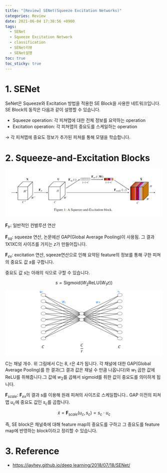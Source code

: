 ```yaml
---
title: "[Review] SENet(Squeeze Excitation Networks)"
categories: Review
date: 2021-06-04 17:38:56 +0900
tags:
  - SENet
  - Squeeze Excitation Network
  - classification
  - SENet리뷰
  - SENet설명
toc: true
toc_sticky: true
---
```


# 1. SENet

SeNet은 Squeeze와 Excitation 방법을 적용한 SE Block을 사용한 네트워크입니다. SE Block의 동작은 다음과 같이 설명할 수 있습니다. 

- Squeeze operation: 각 피쳐맵에 대한 전체 정보를 요약하는 operation
- Excitation operation: 각 피쳐맵의 중요도를 스케일하는 operation

→ 각 피쳐맵에 중요도 정보가 추가된 피쳐를 통해 모델을 학습합니다. 

# 2. Squeeze-and-Excitation Blocks

![/assets/images/2021-06-04-SENet/untitled.png](/assets/images/2021-06-04-SENet/untitled.png)

$\mathbf{F}_{tr}$: 일반적인 컨벌루션 연산

$\mathbf{F}_{sq}$: squeeze 연산, 논문에선 GAP(Global Average Pooling)이 사용됨. 그 결과 1X1XC의 사이즈를 가지는 $z$가 만들어집니다. 

$\mathbf{F}_{ex}$: excitation 연산, sqeeze연산으로 인해 요약된 feature의 정보를 통해 구한 피쳐의 중요도 값 $s$를 구합니다. 

중요도 값 $s$는 아래의 식으로 구할 수 있습니다. 

$$s=\text{Sigmoid}(W_2\text{ReLU}(W_1z))$$

![/assets/images/2021-06-04-SENet/d6887251-026a-43c3-9791-3522b9878946.png](/assets/images/2021-06-04-SENet/d6887251-026a-43c3-9791-3522b9878946.png)

C는 채널 개수. 위 그림에서 C는 8, r은 4가 됩니다. 각 채널에 대한 GAP(Global Average Pooling)를 한 결과(그 결과 값은 채널 수 만큼 나옵니다)와 $w_1$ 곱한 값에 ReLU를 취해줍니다.그 값에 $w_2$를 곱해서 sigmoid를 취한 값이 중요도를 의미하게 됩니다.  


$\mathbf{F}_{scale}$: $\mathbf{F}_{ex}$의 결과 s를 이용해 원래 피쳐의 사이즈로 스케일합니다.. GAP 이전의 피쳐맵 $u_c$에 중요도 값인 $s_c$를 곱합니다.

$$\tilde{x}=\mathbf{F}_{scale}(u_c, s_c)=s_c\cdot{u_c}$$

즉, SE block은 채널축에 대해 feature map의 중요도를 구하고 그 중요도를 feature map에 반영하는 block이라고 정리할 수 있습니다. 

# 3. Reference

- [https://jayhey.github.io/deep learning/2018/07/18/SENet/](https://jayhey.github.io/deep%20learning/2018/07/18/SENet/)
